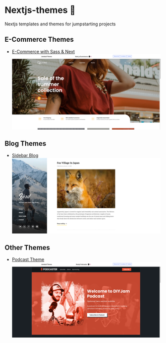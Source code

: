 # Nextjs-themes 🎨
Nextjs templates and themes for jumpstarting projects  
  
## E-Commerce Themes    
- [E-Commerce with Sass & Next](https://github.com/lucaspulliese/next-ecommerce)  
<img src="./images/ecommerce.png" alt="ecommerce img"></img>  
 
  
    
 ## Blog Themes   
 - [Sidebar Blog](https://github.com/stackbit-themes/fjord-nextjs)
<img src="./images/blog.png" alt="blog img"></img>  
  
    

 ## Other Themes  
 - [Podcast Theme](https://github.com/stackbit-themes/podcaster-nextjs)  
 <img src="./images/podcast.png" alt="theme img"></img>
